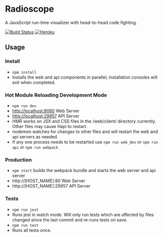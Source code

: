 # Radioscope
A JavaScript run-time visualizer with head-to-head code fighting.

[![Build Status](https://travis-ci.org/ZachMayer35/Radioscope.svg?branch=master)](https://travis-ci.org/ZachMayer35/Radioscope)
[![Heroku](http://heroku-badge.herokuapp.com/?app=secret-springs-57491&style=flat&svg=1&root=/strings)](http://secret-springs-57491.herokuapp.com)

## Usage

### Install

* `npm install` 
* Installs the web and api components in parallel; installation consoles will exit when completed.

### Hot Module Reloading Development Mode

* `npm run dev`
* [http://localhost:8080](http://localhost:8080) Web Server
* [http://localhost:29957](http://localhost:29957) API Server
* HMR works on JSX and CSS files in the /web/client/ directory currently. Other files may cause Hapi to restart.
* nodemon watches for changes to other files and will restart the web and api servers as needed.
* If any one process needs to be restarted use `npm run web_dev` or `npm run api` or `npm run webpack`

### Production

* `npm start` builds the webpack bundle and starts the web server and api server
* http://[HOST_NAME]:80 Web Server
* http://[HOST_NAME]:29957 API Server

### Tests

* `npm run jest`
* Runs jest in watch mode. Will only run tests which are affected by files changed since the last commit and re-runs tests on save.
* `npm run test`
* Runs all tests once.
